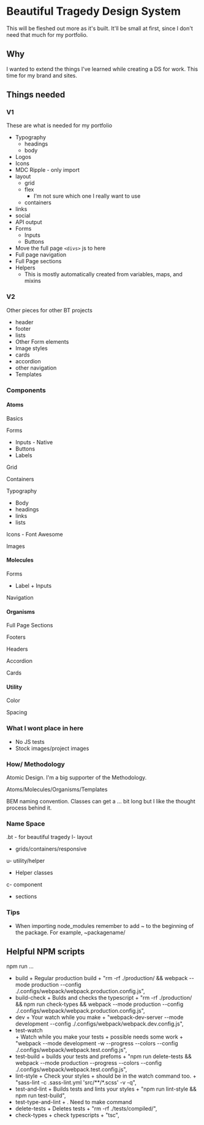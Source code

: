# Beautiful Tragedy Design System

This will be fleshed out more as it's built. It'll be small at first, since I don't need that much for my portfolio.

## Why

I wanted to extend the things I've learned while creating a DS for work. This time for my brand and sites.

## Things needed

### V1

These are what is needed for my portfolio

- Typography
  - headings
  - body
- Logos
- Icons
- MDC Ripple - only import
- layout
  - grid
  - flex
    - I'm not sure which one I really want to use
  - containers
- links
- social
- API output
- Forms
  - Inputs
  - Buttons
- Move the full page `<divs>` js to here
- Full page navigation
- Full Page sections
- Helpers
  - This is mostly automatically created from variables, maps, and mixins

### V2

Other pieces for other BT projects

- header
- footer
- lists
- Other Form elements
- Image styles
- cards
- accordion
- other navigation
- Templates

### Components

#### Atoms

Basics

Forms

- Inputs - Native
- Buttons
- Labels

Grid

Containers

Typography

- Body
- headings
- links
- lists

Icons - Font Awesome

Images

#### Molecules

Forms

- Label + Inputs

Navigation

#### Organisms

Full Page Sections

Footers

Headers

Accordion

Cards

#### Utility

Color

Spacing

### What I wont place in here

- No JS tests
- Stock images/project images

### How/ Methodology

Atomic Design. I'm a big supporter of the Methodology.

Atoms/Molecules/Organisms/Templates

BEM naming convention. Classes can get a ... bit long but I like the thought process behind it.

### Name Space

.bt - for beautiful tragedy
l- layout

- grids/containers/responsive

u- utility/helper

- Helper classes

c- component

- sections

### Tips

- When importing node_modules remember to add ~ to the beginning of the package. For example, ~packagename/

## Helpful NPM scripts

npm run ...

- build
        +  Regular production build
        +   "rm -rf ./production/ && webpack --mode production --config ./.configs/webpack/webpack.production.config.js",
- build-check
        +  Bulds and checks the typescript
        +  "rm -rf ./production/ && npm run check-types && webpack --mode production --config ./.configs/webpack/webpack.production.config.js",
- dev
        +  Your watch while you make
        +  "webpack-dev-server --mode development --config ./.configs/webpack/webpack.dev.config.js",
- test-watch  
        +  Watch while you make your tests
        +  possible needs some work
        +  "webpack --mode development -w --progress --colors --config ./.configs/webpack/webpack.test.config.js",
- test-build
        +  builds your tests and prefoms
        +  "npm run delete-tests && webpack  --mode production --progress --colors --config ./.configs/webpack/webpack.test.config.js",
- lint-style
        +  Check your styles
        +  should be in the watch command too.
        +  "sass-lint -c .sass-lint.yml 'src/**/*.scss' -v -q",
- test-and-lint
        +  Builds tests and lints your styles
        +  "npm run lint-style && npm run test-build",
- test-type-and-lint
        + . Need to make command
- delete-tests
        +  Deletes tests
        + "rm -rf ./tests/compiled/",
- check-types
      +  check typescripts
      +  "tsc",
